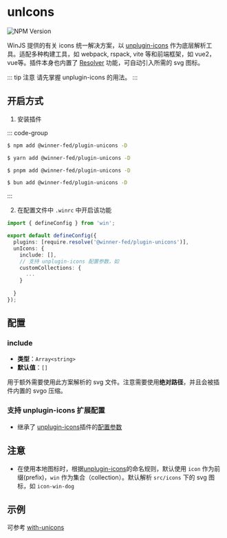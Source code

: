# unIcons 

![NPM Version](https://img.shields.io/npm/v/%40winner-fed%2Fplugin-unicons?style=flat-square&colorB=646cff)

WinJS 提供的有关 icons 统一解决方案，以 [unplugin-icons](https://github.com/unplugin/unplugin-icons) 作为底层解析工具。适配多种构建工具，如 webpack, rspack, vite 等和前端框架，如 vue2，vue等。插件本身也内置了 [Resolver](https://github.com/unplugin/unplugin-icons/tree/main?tab=readme-ov-file#use-with-resolver) 功能，可自动引入所需的 svg 图标。

::: tip 注意
请先掌握 unplugin-icons 的用法。
:::

## 开启方式

1. 安装插件

::: code-group

```bash [NPM]
$ npm add @winner-fed/plugin-unicons -D
```

```bash [YARN]
$ yarn add @winner-fed/plugin-unicons -D
```

```bash [PNPM]
$ pnpm add @winner-fed/plugin-unicons -D
```

```bash [BUN]
$ bun add @winner-fed/plugin-unicons -D
```
:::

2. 在配置文件中 `.winrc` 中开启该功能

```ts
import { defineConfig } from 'win';

export default defineConfig({
  plugins: [require.resolve('@winner-fed/plugin-unicons')],
  unIcons: {
    include: [],
    // 支持 unplugin-icons 配置参数，如
    customCollections: {
      ...
    }
    
  }
});
```
 
## 配置
 
### include
- **类型**：`Array<string>` 
- **默认值**：`[]`

用于额外需要使用此方案解析的 svg 文件。注意需要使用**绝对路径**，并且会被插件内置的 svgo 压缩。
 
### 支持 unplugin-icons 扩展配置
- 继承了 [unplugin-icons](https://github.com/unplugin/unplugin-icons)插件的[配置参数](https://github.com/unplugin/unplugin-icons/blob/main/src/types.ts)
 
## 注意
- 在使用本地图标时，根据[unplugin-icons](https://github.com/unplugin/unplugin-icons?tab=readme-ov-file#name-conversion)的命名规则，默认使用 `icon` 作为前缀(prefix)，`win` 作为集合（collection）。默认解析 `src/icons` 下的 svg 图标，如 `icon-win-dog`

## 示例
可参考 [with-unicons](https://gitlab.hundsun.com/WhaleFE/winjs-plugins/-/tree/dev/examples/with-unicons)
